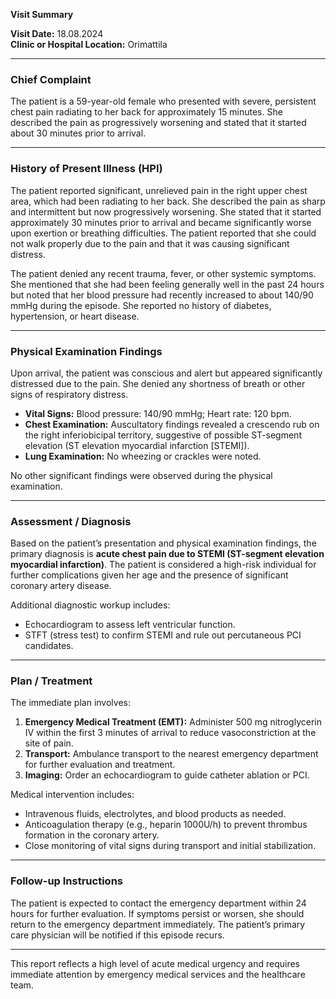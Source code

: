 

**Visit Summary**

**Visit Date:** 18.08.2024  
**Clinic or Hospital Location:** Orimattila  

---

### **Chief Complaint**
The patient is a 59-year-old female who presented with severe, persistent chest pain radiating to her back for approximately 15 minutes. She described the pain as progressively worsening and stated that it started about 30 minutes prior to arrival.

---

### **History of Present Illness (HPI)**
The patient reported significant, unrelieved pain in the right upper chest area, which had been radiating to her back. She described the pain as sharp and intermittent but now progressively worsening. She stated that it started approximately 30 minutes prior to arrival and became significantly worse upon exertion or breathing difficulties. The patient reported that she could not walk properly due to the pain and that it was causing significant distress.

The patient denied any recent trauma, fever, or other systemic symptoms. She mentioned that she had been feeling generally well in the past 24 hours but noted that her blood pressure had recently increased to about 140/90 mmHg during the episode. She reported no history of diabetes, hypertension, or heart disease.

---

### **Physical Examination Findings**
Upon arrival, the patient was conscious and alert but appeared significantly distressed due to the pain. She denied any shortness of breath or other signs of respiratory distress. 

- **Vital Signs:** Blood pressure: 140/90 mmHg; Heart rate: 120 bpm.
- **Chest Examination:** Auscultatory findings revealed a crescendo rub on the right inferiobicipal territory, suggestive of possible ST-segment elevation (ST elevation myocardial infarction [STEMI]).
- **Lung Examination:** No wheezing or crackles were noted.

No other significant findings were observed during the physical examination.

---

### **Assessment / Diagnosis**
Based on the patient’s presentation and physical examination findings, the primary diagnosis is **acute chest pain due to STEMI (ST-segment elevation myocardial infarction)**. The patient is considered a high-risk individual for further complications given her age and the presence of significant coronary artery disease.

Additional diagnostic workup includes:
- Echocardiogram to assess left ventricular function.
- STFT (stress test) to confirm STEMI and rule out percutaneous PCI candidates.

---

### **Plan / Treatment**
The immediate plan involves:
1. **Emergency Medical Treatment (EMT):** Administer 500 mg nitroglycerin IV within the first 3 minutes of arrival to reduce vasoconstriction at the site of pain.
2. **Transport:** Ambulance transport to the nearest emergency department for further evaluation and treatment.
3. **Imaging:** Order an echocardiogram to guide catheter ablation or PCI.

Medical intervention includes:
- Intravenous fluids, electrolytes, and blood products as needed.
- Anticoagulation therapy (e.g., heparin 1000U/h) to prevent thrombus formation in the coronary artery.
- Close monitoring of vital signs during transport and initial stabilization.

---

### **Follow-up Instructions**
The patient is expected to contact the emergency department within 24 hours for further evaluation. If symptoms persist or worsen, she should return to the emergency department immediately. The patient’s primary care physician will be notified if this episode recurs.

---

This report reflects a high level of acute medical urgency and requires immediate attention by emergency medical services and the healthcare team.